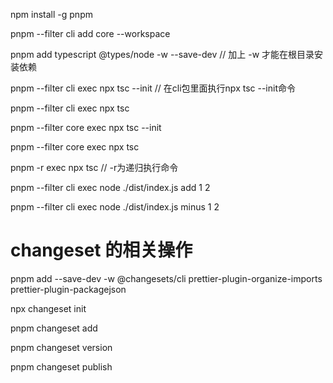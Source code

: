 <!--
 * @Date: 2024-12-16 16:44:06
 * @Description: description
-->
npm install -g pnpm

pnpm --filter cli add core --workspace

pnpm add typescript @types/node -w --save-dev // 加上 -w 才能在根目录安装依赖


pnpm --filter cli exec npx tsc --init // 在cli包里面执行npx tsc --init命令

pnpm --filter cli exec npx tsc 

pnpm --filter core exec npx tsc --init

pnpm --filter core exec npx tsc

pnpm -r exec npx tsc // -r为递归执行命令

pnpm --filter cli exec node ./dist/index.js add 1 2

pnpm --filter cli exec node ./dist/index.js minus 1 2

# changeset 的相关操作
pnpm add --save-dev -w @changesets/cli prettier-plugin-organize-imports prettier-plugin-packagejson

npx changeset init

pnpm changeset add

pnpm changeset version

pnpm changeset publish
